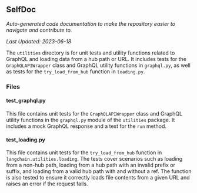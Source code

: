 <!--- START SELFDOC --->
## SelfDoc
_Auto-generated code documentation to make the repository easier to navigate and contribute to._

_Last Updated: 2023-06-18_

The `utilities` directory is for unit tests and utility functions related to GraphQL and loading data from a hub path or URL. It includes tests for the `GraphQLAPIWrapper` class and GraphQL utility functions in `graphql.py`, as well as tests for the `try_load_from_hub` function in `loading.py`.

### Files
#### test_graphql.py
This file contains unit tests for the `GraphQLAPIWrapper` class and GraphQL utility functions in the `graphql.py` module of the `utilities` package. It includes a mock GraphQL response and a test for the `run` method.

#### test_loading.py
This file contains unit tests for the `try_load_from_hub` function in `langchain.utilities.loading`. The tests cover scenarios such as loading from a non-hub path, loading from a hub path with an invalid prefix or suffix, and loading from a valid hub path with and without a ref. The function is also tested to ensure it correctly loads file contents from a given URL and raises an error if the request fails.

<!--- END SELFDOC --->